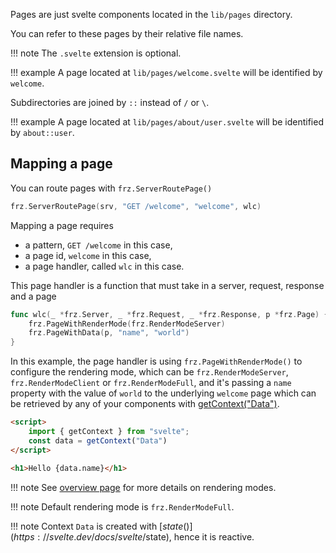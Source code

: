 Pages are just svelte components located in the `lib/pages` directory.

You can refer to these pages by their relative file names.

!!! note
	The `.svelte` extension is optional.

!!! example
	A page located at `lib/pages/welcome.svelte` will be identified by `welcome`.

Subdirectories are joined by `::` instead of `/` or `\`.

!!! example
	A page located at `lib/pages/about/user.svelte` will be identified by `about::user`.


## Mapping a page

You can route pages with `frz.ServerRoutePage()`

```go
frz.ServerRoutePage(srv, "GET /welcome", "welcome", wlc)
```

Mapping a page requires 

- a pattern, `GET /welcome` in this case, 
- a page id, `welcome` in this case,
- a page handler, called `wlc` in this case.

This page handler is a function that must take in a server, request, response and a page

```go
func wlc(_ *frz.Server, _ *frz.Request, _ *frz.Response, p *frz.Page) {
	frz.PageWithRenderMode(frz.RenderModeServer)
	frz.PageWithData(p, "name", "world")
}
```

In this example, the page handler is using `frz.PageWithRenderMode()` 
to configure the rendering mode, 
which can be `frz.RenderModeServer`, `frz.RenderModeClient` or `frz.RenderModeFull`,
and it's passing a `name` property with the value of `world` to the 
underlying `welcome` page which can be retrieved 
by any of your components with [getContext("Data")](https://svelte.dev/docs/svelte/svelte#getContext).


```html
<script>
    import { getContext } from "svelte";
    const data = getContext("Data")
</script>

<h1>Hello {data.name}</h1>
```

!!! note
	See [overview page](./overview.md) for more details on rendering modes.

!!! note
	Default rendering mode is `frz.RenderModeFull`.

!!! note
	Context `Data` is created with [$state()](https://svelte.dev/docs/svelte/$state), hence it is reactive.